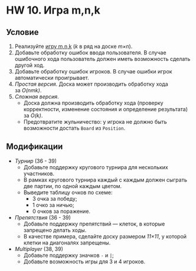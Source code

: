 # HW 10. Игра m,n,k
## Условие
1.  Реализуйте [игру m,n,k](https://en.wikipedia.org/wiki/M,n,k-game) (_k_ в ряд на доске _m×n_).
2.  Добавьте обработку ошибок ввода пользователя. В случае ошибочного хода пользователь должен иметь возможность сделать другой ход.
3.  Добавьте обработку ошибок игроков. В случае ошибки игрок автоматически проигрывает.
4.  _Простая версия_. Доска может производить обработку хода за _O(nmk)_.
5.  _Сложная версия_.
    -   Доска должна производить обработку хода (проверку корректности, изменение состояния и определение результата) за _O(k)_.
    -   Предотвратите жульничество: у игрока не должно быть возможности достать `Board` из `Position`.

## Модификации
-   _Турнир_ (36 - 39)
    -   Добавьте поддержку кругового турнира для нескольких участников.
    -   В рамках кругового турнира каждый с каждым должен сыграть две партии, по одной каждым цветом.
    -   Выведите таблицу очков по схеме:
        -   3 очка за победу;
        -   1 очко за ничью;
        -   0 очков за поражение.
-   _Препятствия_ (36 - 39)
    -   Добавьте поддержку препятствий — клеток, в которые запрещено делать ходы.
    -   В качестве примера, сделайте доску размером _11×11_, у которой клетки на диагоналях запрещены.
-   _Multiplayer_ (38, 39)
    -   Добавьте поддержку значков `-` и `|`;
    -   Добавьте возможность игры для 3 и 4 игроков.